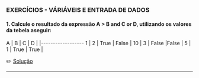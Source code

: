 ### EXERCÍCIOS -  VÁRIÁVEIS E ENTRADA DE DADOS

#### 1. Calcule o resultado da expressão A > B and C or D, utilizando os valores da tebela aseguir:<br>

A | B | C | D |
|------------------
1 | 2 | True | False |
10 | 3 | False |False |
5 | 1 | True | True |



      
 :pencil2: [Solução](https://github.com/Evaldo-comp/C/blob/master/Exerc%C3%ADcios/Solu%C3%A7%C3%B5es_Introdut%C3%B3rios/Exe01.md)
 
 ______
